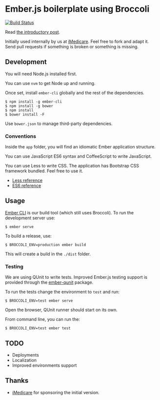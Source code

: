 # Ember.js boilerplate using Broccoli

[![Build Status](https://travis-ci.org/iMedicare/emberjs-broccoli-boilerplate.png?branch=master)](https://travis-ci.org/iMedicare/emberjs-broccoli-boilerplate)

Read [the introductory post](http://ampersate.com/getting-started-with-broccoli-and-emberjs).

Initially used internally by us at [iMedicare](http://imedicare.com).
Feel free to fork and adapt it.
Send pull requests if something is broken or something is missing.

## Development

You will need Node.js installed first.

You can use `nvm` to get Node up and running.

Once set, install `ember-cli` globally and the rest of the dependencies.

    $ npm install -g ember-cli
    $ npm install -g bower
    $ npm install
    $ bower install -F

Use `bower.json` to manage third-party dependencies.

### Conventions

Inside the `app` folder, you will find an idiomatic Ember application structure.

You can use JavaScript ES6 syntax and CoffeeScript to write JavaScript.

You can use Less to write CSS.
The application has Bootstrap CSS framework bundled. Feel free to use it.

* [Less reference](http://lesscss.org/functions/)
* [ES6 reference](https://github.com/square/es6-module-transpiler#supported-es6-module-syntax)

## Usage

[Ember CLI](https://github.com/stefanpenner/ember-cli) is our build tool
(which still uses Broccoli). To run the development server use:

    $ ember serve

To build a release, use:

    $ BROCCOLI_ENV=production ember build

This will create a build in the `./dist` folder.

### Testing

We are using QUnit to write tests.
Improved Ember.js testing support is provided through the
[ember-qunit](https://github.com/rpflorence/ember-qunit) package.

To run the tests change the environment to `test` and run:

    $ BROCCOLI_ENV=test ember serve

Open the browser, QUnit runner should start on its own.

From command line, you can run the:

    $ BROCCOLI_ENV=test ember test

## TODO

* Deployments
* Localization
* Improved environments support

## Thanks

* [iMedicare](http://imedicare.com) for sponsoring the initial version.
